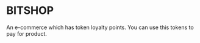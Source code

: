 # BITSHOP
An e-commerce which has token loyalty points. You can use this tokens to pay for product.

